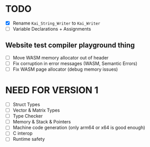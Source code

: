 ﻿# TODO
- [x] Rename `Kai_String_Writer` to `Kai_Writer`
- [ ] Variable Declarations + Assignments

## Website test compiler playground thing
- [ ] Move WASM memory allocator out of header
- [ ] Fix corruption in error messages (WASM, Semantic Errors)
- [ ] Fix WASM page allocator (debug memory issues)

# NEED FOR VERSION 1
- [ ] Struct Types
- [ ] Vector & Matrix Types
- [ ] Type Checker
- [ ] Memory & Stack & Pointers
- [ ] Machine code generation (only arm64 or x64 is good enough)
- [ ] C interop
- [ ] Runtime safety
